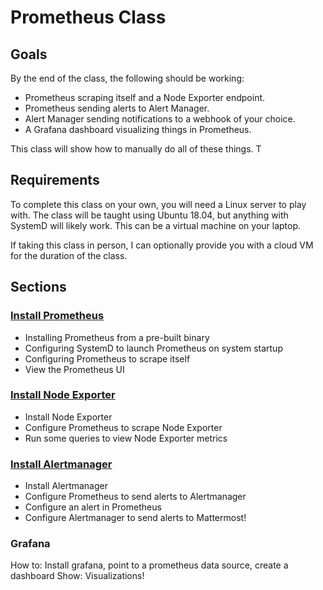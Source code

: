 # Prometheus Class

## Goals

By the end of the class, the following should be working:

* Prometheus scraping itself and a Node Exporter endpoint.
* Prometheus sending alerts to Alert Manager.
* Alert Manager sending notifications to a webhook of your choice.
* A Grafana dashboard visualizing things in Prometheus.

This class will show how to manually do all of these things. T

## Requirements

To complete this class on your own, you will need a Linux server to play with. The class will be taught using Ubuntu 18.04, but anything with SystemD will likely work. This can be a virtual machine on your laptop.

If taking this class in person, I can optionally provide you with a cloud VM for the duration of the class.

## Sections

### [Install Prometheus](01_Install_Prometheus.md)

* Installing Prometheus from a pre-built binary
* Configuring SystemD to launch Prometheus on system startup
* Configuring Prometheus to scrape itself
* View the Prometheus UI

### [Install Node Exporter](02_Install_Node_Exporter.md)

* Install Node Exporter
* Configure Prometheus to scrape Node Exporter
* Run some queries to view Node Exporter metrics

### [Install Alertmanager](03_Install_Alertmanager.md)

* Install Alertmanager
* Configure Prometheus to send alerts to Alertmanager
* Configure an alert in Prometheus
* Configure Alertmanager to send alerts to Mattermost!

### Grafana

How to: Install grafana, point to a prometheus data source, create a dashboard
Show: Visualizations!
